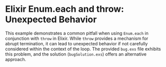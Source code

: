 # Elixir Enum.each and throw: Unexpected Behavior

This example demonstrates a common pitfall when using `Enum.each` in conjunction with `throw` in Elixir.  While `throw` provides a mechanism for abrupt termination, it can lead to unexpected behavior if not carefully considered within the context of the loop.  The provided `bug.exs` file exhibits this problem, and the solution (`bugSolution.exs`) offers an alternative approach.